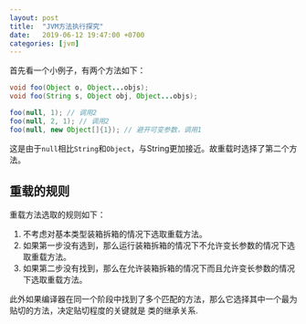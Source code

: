 ```yaml
---
layout: post
title:  "JVM方法执行探究"
date:   2019-06-12 19:47:00 +0700
categories: [jvm]
---
```


首先看一个小例子，有两个方法如下：
```java
void foo(Object o, Object...objs);
void foo(String s, Object obj, Object...objs);

foo(null, 1); // 调用2
foo(null, 2, 1); // 调用2
foo(null, new Object[]{1}); // 避开可变参数，调用1
```

这是由于`null`相比`String`和`Object`，与String更加接近。故重载时选择了第二个方法。

## 重载的规则
重载方法选取的规则如下：
1. 不考虑对基本类型装箱拆箱的情况下选取重载方法。
2. 如果第一步没有选到，那么运行装箱拆箱的情况下不允许变长参数的情况下选取重载方法。
3. 如果第二步没有找到，那么在允许装箱拆箱的情况下而且允许变长参数的情况下选取重载方法。

此外如果编译器在同一个阶段中找到了多个匹配的方法，那么它选择其中一个最为贴切的方法，决定贴切程度的关键就是
类的继承关系.